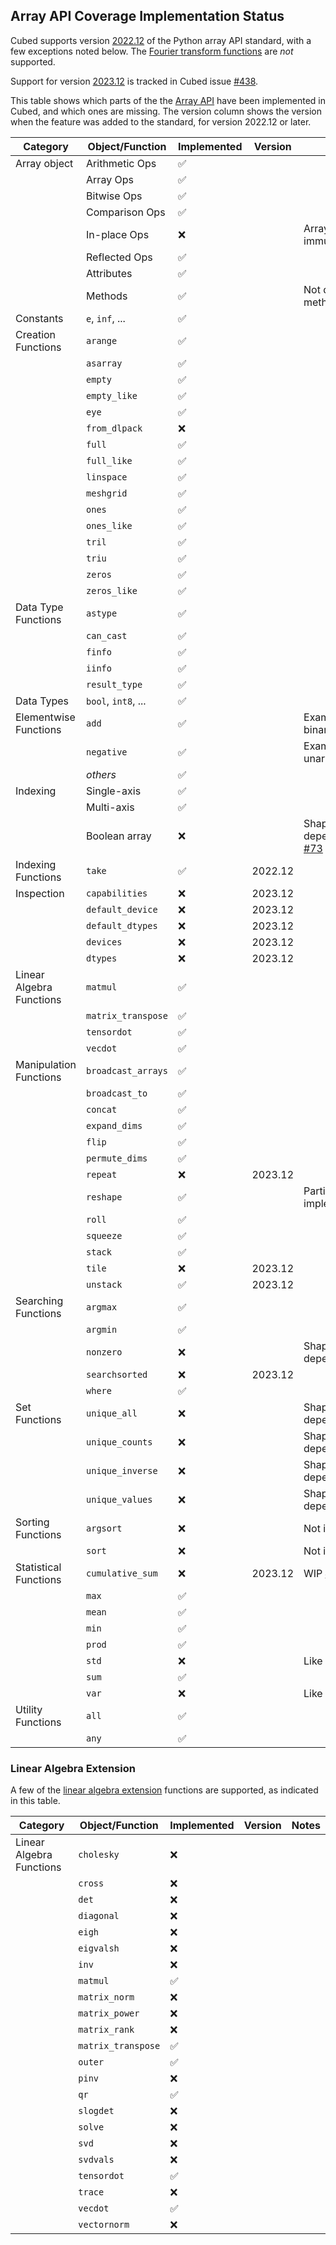 ## Array API Coverage Implementation Status

Cubed supports version [2022.12](https://data-apis.org/array-api/2022.12/index.html) of the Python array API standard, with a few exceptions noted below. The [Fourier transform functions](https://data-apis.org/array-api/2022.12/extensions/fourier_transform_functions.html) are *not* supported.

Support for version [2023.12](https://data-apis.org/array-api/2023.12/index.html) is tracked in Cubed issue [#438](https://github.com/cubed-dev/cubed/issues/438).

This table shows which parts of the the [Array API](https://data-apis.org/array-api/latest/API_specification/index.html) have been implemented in Cubed, and which ones are missing. The version column shows the version when the feature was added to the standard, for version 2022.12 or later.

| Category                 | Object/Function     | Implemented        | Version    | Notes                        |
| ------------------------ | ------------------- | ------------------ | ---------- | ---------------------------- |
| Array object             | Arithmetic Ops      | :white_check_mark: |            |                              |
|                          | Array Ops           | :white_check_mark: |            |                              |
|                          | Bitwise Ops         | :white_check_mark: |            |                              |
|                          | Comparison Ops      | :white_check_mark: |            |                              |
|                          | In-place Ops        | :x:                |            | Arrays are immutable         |
|                          | Reflected Ops       | :white_check_mark: |            |                              |
|                          | Attributes          | :white_check_mark: |            |                              |
|                          | Methods             | :white_check_mark: |            | Not device methods           |
| Constants                | `e`, `inf`, ...     | :white_check_mark: |            |                              |
| Creation Functions       | `arange`            | :white_check_mark: |            |                              |
|                          | `asarray`           | :white_check_mark: |            |                              |
|                          | `empty`             | :white_check_mark: |            |                              |
|                          | `empty_like`        | :white_check_mark: |            |                              |
|                          | `eye`               | :white_check_mark: |            |                              |
|                          | `from_dlpack`       | :x:                |            |                              |
|                          | `full`              | :white_check_mark: |            |                              |
|                          | `full_like`         | :white_check_mark: |            |                              |
|                          | `linspace`          | :white_check_mark: |            |                              |
|                          | `meshgrid`          | :white_check_mark: |            |                              |
|                          | `ones`              | :white_check_mark: |            |                              |
|                          | `ones_like`         | :white_check_mark: |            |                              |
|                          | `tril`              | :white_check_mark: |            |                              |
|                          | `triu`              | :white_check_mark: |            |                              |
|                          | `zeros`             | :white_check_mark: |            |                              |
|                          | `zeros_like`        | :white_check_mark: |            |                              |
| Data Type Functions      | `astype`            | :white_check_mark: |            |                              |
|                          | `can_cast`          | :white_check_mark: |            |                              |
|                          | `finfo`             | :white_check_mark: |            |                              |
|                          | `iinfo`             | :white_check_mark: |            |                              |
|                          | `result_type`       | :white_check_mark: |            |                              |
| Data Types               | `bool`, `int8`, ... | :white_check_mark: |            |                              |
| Elementwise Functions    | `add`               | :white_check_mark: |            | Example of a binary function |
|                          | `negative`          | :white_check_mark: |            | Example of a unary function  |
|                          | _others_            | :white_check_mark: |            |                              |
| Indexing                 | Single-axis         | :white_check_mark: |            |                              |
|                          | Multi-axis          | :white_check_mark: |            |                              |
|                          | Boolean array       | :x:                |            | Shape is data dependent, [#73](https://github.com/cubed-dev/cubed/issues/73) |
| Indexing Functions       | `take`              | :white_check_mark: | 2022.12    |                              |
| Inspection               | `capabilities`      | :x:                | 2023.12    |                              |
|                          | `default_device`    | :x:                | 2023.12    |                              |
|                          | `default_dtypes`    | :x:                | 2023.12    |                              |
|                          | `devices`           | :x:                | 2023.12    |                              |
|                          | `dtypes`            | :x:                | 2023.12    |                              |
| Linear Algebra Functions | `matmul`            | :white_check_mark: |            |                              |
|                          | `matrix_transpose`  | :white_check_mark: |            |                              |
|                          | `tensordot`         | :white_check_mark: |            |                              |
|                          | `vecdot`            | :white_check_mark: |            |                              |
| Manipulation Functions   | `broadcast_arrays`  | :white_check_mark: |            |                              |
|                          | `broadcast_to`      | :white_check_mark: |            |                              |
|                          | `concat`            | :white_check_mark: |            |                              |
|                          | `expand_dims`       | :white_check_mark: |            |                              |
|                          | `flip`              | :white_check_mark: |            |                              |
|                          | `permute_dims`      | :white_check_mark: |            |                              |
|                          | `repeat`            | :x:                | 2023.12    |                              |
|                          | `reshape`           | :white_check_mark: |            | Partial implementation       |
|                          | `roll`              | :white_check_mark: |            |                              |
|                          | `squeeze`           | :white_check_mark: |            |                              |
|                          | `stack`             | :white_check_mark: |            |                              |
|                          | `tile`              | :x:                | 2023.12    |                              |
|                          | `unstack`           | :white_check_mark: | 2023.12    |                              |
| Searching Functions      | `argmax`            | :white_check_mark: |            |                              |
|                          | `argmin`            | :white_check_mark: |            |                              |
|                          | `nonzero`           | :x:                |            | Shape is data dependent      |
|                          | `searchsorted`      | :x:                | 2023.12    |                              |
|                          | `where`             | :white_check_mark: |            |                              |
| Set Functions            | `unique_all`        | :x:                |            | Shape is data dependent      |
|                          | `unique_counts`     | :x:                |            | Shape is data dependent      |
|                          | `unique_inverse`    | :x:                |            | Shape is data dependent      |
|                          | `unique_values`     | :x:                |            | Shape is data dependent      |
| Sorting Functions        | `argsort`           | :x:                |            | Not in Dask                  |
|                          | `sort`              | :x:                |            | Not in Dask                  |
| Statistical Functions    | `cumulative_sum`    | :x:                | 2023.12    | WIP [#531](https://github.com/cubed-dev/cubed/pull/531) |
|                          | `max`               | :white_check_mark: |            |                              |
|                          | `mean`              | :white_check_mark: |            |                              |
|                          | `min`               | :white_check_mark: |            |                              |
|                          | `prod`              | :white_check_mark: |            |                              |
|                          | `std`               | :x:                |            | Like `mean`, [#29](https://github.com/cubed-dev/cubed/issues/29) |
|                          | `sum`               | :white_check_mark: |            |                              |
|                          | `var`               | :x:                |            | Like `mean`, [#29](https://github.com/cubed-dev/cubed/issues/29) |
| Utility Functions        | `all`               | :white_check_mark: |            |                              |
|                          | `any`               | :white_check_mark: |            |                              |

### Linear Algebra Extension

A few of the [linear algebra extension](https://data-apis.org/array-api/2022.12/extensions/linear_algebra_functions.html) functions are supported, as indicated in this table.

| Category                 | Object/Function     | Implemented        | Version    | Notes                        |
| ------------------------ | ------------------- | ------------------ | ---------- | ---------------------------- |
| Linear Algebra Functions | `cholesky`          | :x:                |            |                              |
|                          | `cross`             | :x:                |            |                              |
|                          | `det`               | :x:                |            |                              |
|                          | `diagonal`          | :x:                |            |                              |
|                          | `eigh`              | :x:                |            |                              |
|                          | `eigvalsh`          | :x:                |            |                              |
|                          | `inv`               | :x:                |            |                              |
|                          | `matmul`            | :white_check_mark: |            |                              |
|                          | `matrix_norm`       | :x:                |            |                              |
|                          | `matrix_power`      | :x:                |            |                              |
|                          | `matrix_rank`       | :x:                |            |                              |
|                          | `matrix_transpose`  | :white_check_mark: |            |                              |
|                          | `outer`             | :white_check_mark: |            |                              |
|                          | `pinv`              | :x:                |            |                              |
|                          | `qr`                | :white_check_mark: |            |                              |
|                          | `slogdet`           | :x:                |            |                              |
|                          | `solve`             | :x:                |            |                              |
|                          | `svd`               | :x:                |            |                              |
|                          | `svdvals`           | :x:                |            |                              |
|                          | `tensordot`         | :white_check_mark: |            |                              |
|                          | `trace`             | :x:                |            |                              |
|                          | `vecdot`            | :white_check_mark: |            |                              |
|                          | `vectornorm`        | :x:                |            |                              |
